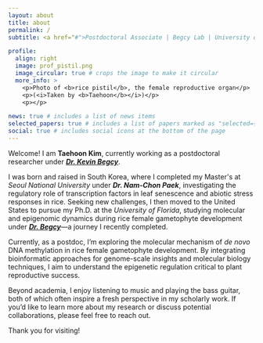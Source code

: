 ```yaml
---
layout: about
title: about
permalink: /
subtitle: <a href="#">Postdoctoral Associate | Begcy Lab | University of Florida</a>

profile:
  align: right
  image: prof_pistil.png
  image_circular: true # crops the image to make it circular
  more_info: >
    <p>Photo of <b>rice pistil</b>, the female reproductive organ</p>
    <p>(<i>Taken by <b>Taehoon</b></i>)</p>
    <p></p>

news: true # includes a list of news items
selected_papers: true # includes a list of papers marked as "selected={true}"
social: true # includes social icons at the bottom of the page
---
```


Welcome! I am **Taehoon Kim**, currently working as a postdoctoral researcher under [***Dr. Kevin Begcy***](https://hort.ifas.ufl.edu/begcy-lab/).

I was born and raised in South Korea, where I completed my Master's at *Seoul National University* under ***Dr. Nam-Chon Paek***, investigating the regulatory role of transcription factors in leaf senescence and abiotic stress responses in rice. Seeking new challenges, I then moved to the United States to pursue my Ph.D. at the *University of Florida*, studying molecular and epigenomic dynamics during rice female gametophyte development under [***Dr. Begcy***](https://hort.ifas.ufl.edu/begcy-lab/)—a journey I recently completed.

Currently, as a postdoc, I’m exploring the molecular mechanism of *de novo* DNA methylation in rice female gametophyte development. By integrating bioinformatic approaches for genome-scale insights and molecular biology techniques, I aim to understand the epigenetic regulation critical to plant reproductive success.

Beyond academia, I enjoy listening to music and playing the bass guitar, both of which often inspire a fresh perspective in my scholarly work. If you’d like to learn more about my research or discuss potential collaborations, please feel free to reach out.

Thank you for visiting!
